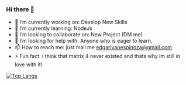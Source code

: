 ### Hi there 👋
- 🔭 I’m currently working on: Develop New Skills
- 🌱 I’m currently learning: NodeJs
- 👯 I’m looking to collaborate on: New Project (DM me)
- 🤔 I’m looking for help with: Anyone who is eager to learn.
- 📫 How to reach me: just mail me edgarivanespinoza@gmail.com
- ⚡ Fun fact: I think that matrix 4 never existed and thats why im still in love with it!

[![Top Langs](https://github-readme-stats.vercel.app/api/top-langs/?username=edgarivanespinoza&layout=compact&theme=apprentice)](https://github.com/anuraghazra/github-readme-stats)
